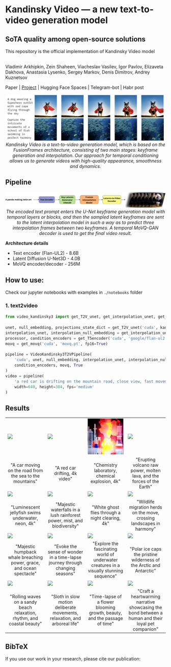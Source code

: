 # Kandinsky Video — a new text-to-video generation model 
## SoTA quality among open-source solutions

This repository is the official implementation of Kandinsky Video model

</br>
Vladimir Arkhipkin,
Zein Shaheen,
Viacheslav Vasilev,
Igor Pavlov,
Elizaveta Dakhova,
Anastasia Lysenko,
Sergey Markov,
Denis Dimitrov,
Andrey Kuznetsov
</br>


Paper | [Project](https://ai-forever.github.io/kandinsky-video/) | Hugging Face Spaces | Telegram-bot | Habr post


<p align="center">
<img src="__assets__/title.JPG" width="800px"/>
<br>
<em>Kandinsky Video is a text-to-video generation model, which is based on the FusionFrames architecture, consisting of two main stages: keyframe generation and interpolation. Our approach for temporal conditioning allows us to generate videos with high-quality appearance, smoothness and dynamics.</em>
</p>



## Pipeline

<p align="center">
<img src="__assets__/pipeline.jpg" width="800px"/>
<br>
<em>The encoded text prompt enters the U-Net keyframe generation model with temporal layers or blocks, and then the sampled latent keyframes are  sent to the latent interpolation model in such a way as to predict three interpolation frames between two keyframes. A temporal MoVQ-GAN decoder is used to get the final video result.</em>
</p>


**Architecture details**

+ Text encoder (Flan-UL2) - 8.6B
+ Latent Diffusion U-Net3D - 4.0B
+ MoVQ encoder/decoder - 256M


## How to use:

Check our jupyter notebooks with examples in `./notebooks` folder
### 1. text2video

```python
from video_kandinsky3 import get_T2V_unet, get_interpolation_unet, get_T5encoder, get_movq, VideoKandinsky3T2VPipeline

unet, null_embedding, projections_state_dict = get_T2V_unet('cuda', kandinsky_video.pt, fp16=True)
interpolation_unet, interpolation_null_embedding = get_interpolation_unet('cuda', kandinsky_video_interpolation.pt, fp16=True)
processor, condition_encoders = get_T5encoder('cuda', 'google/flan-ul2', projections_state_dict)
movq = get_movq('cuda', 'movq.pt', fp16=True)

pipeline = VideoKandinsky3T2VPipeline(
    'cuda', unet, null_embedding, interpolation_unet, interpolation_null_embedding, processor,
    condition_encoders, movq, True
)
video = pipeline(
    'a red car is drifting on the mountain road, close view, fast movement',
    width=640, height=384, fps='medium'
)
```


## Results


<table class="center">
<tr>
  <td><img src="__assets__/results/A car moving on the road from the sea to the mountains.gif" raw=true></td>
  <td><img src="__assets__/results/A red car drifting, 4k video.gif"></td>
  <td><img src="__assets__/results/chemistry laboratory, chemical explosion, 4k.gif"></td>
  <td><img src="__assets__/results/Erupting volcano_ raw power, molten lava, and the forces of the Earth.gif"></td>
</tr>
<tr>
  <td width=25% align="center">"A car moving on the road from the sea to the mountains"</td>
  <td width=25% align="center">"A red car drifting, 4k video"</td>
  <td width=25% align="center">"Chemistry laboratory, chemical explosion, 4k"</td>
  <td width=25% align="center">"Erupting volcano raw power, molten lava, and the forces of the Earth"</td>
</tr>

<tr>
  <td><img src="__assets__/results/.gif" raw=true></td>
  <td><img src="__assets__/results/.gif"></td>
  <td><img src="__assets__/results/.gif"></td>
  <td><img src="__assets__/results/.gif"></td>
</tr>
<tr>
  <td width=25% align="center">"Luminescent jellyfish swims underwater, neon, 4k"</td>
  <td width=25% align="center">"Majestic waterfalls in a lush rainforest power, mist, and biodiversity"</td>
  <td width=25% align="center">"White ghost flies through a night clearing, 4k"</td>
  <td width=25% align="center">"Wildlife migration herds on the move, crossing landscapes in harmony"</td>
</tr>

<tr>
  <td><img src="__assets__/results/.gif" raw=true></td>
  <td><img src="__assets__/results/.gif"></td>
  <td><img src="__assets__/results/.gif"></td>
  <td><img src="__assets__/results/.gif"></td>
</tr>
<tr>
  <td width=25% align="center">"Majestic humpback whale breaching power, grace, and ocean spectacle"</td>
  <td width=25% align="center">"Evoke the sense of wonder in a time-lapse journey through changing seasons"</td>
  <td width=25% align="center">"Explore the fascinating world of underwater creatures in a visually stunning sequence"</td>
  <td width=25% align="center">"Polar ice caps the pristine wilderness of the Arctic and Antarctic"</td>
</tr>


<tr>
  <td><img src="__assets__/results/.gif" raw=true></td>
  <td><img src="__assets__/results/.gif"></td>
  <td><img src="__assets__/results/.gif"></td>
  <td><img src="__assets__/results/.gif"></td>
</tr>
<tr>
  <td width=25% align="center">"Rolling waves on a sandy beach relaxation, rhythm, and coastal beauty"</td>
  <td width=25% align="center">"Sloth in slow motion deliberate movements, relaxation, and arboreal life"</td>
  <td width=25% align="center">"Time-lapse of a flower blooming growth, beauty, and the passage of time"</td>
  <td width=25% align="center">"Craft a heartwarming narrative showcasing the bond between a human and their loyal pet companion"</td>
</tr>


</table>



## BibTeX
If you use our work in your research, please cite our publication:
```

```
